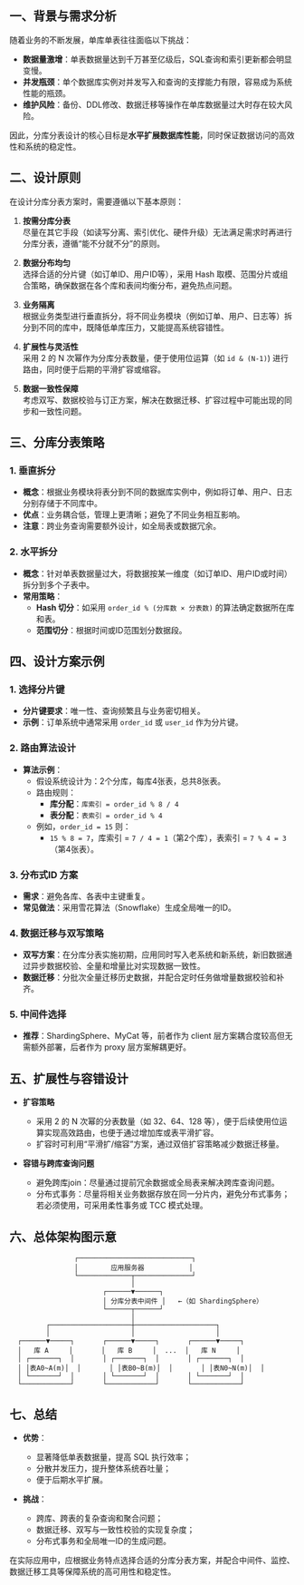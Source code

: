 ## 一、背景与需求分析

随着业务的不断发展，单库单表往往面临以下挑战：

- **数据量激增**：单表数据量达到千万甚至亿级后，SQL查询和索引更新都会明显变慢。
- **并发瓶颈**：单个数据库实例对并发写入和查询的支撑能力有限，容易成为系统性能的瓶颈。
- **维护风险**：备份、DDL修改、数据迁移等操作在单库数据量过大时存在较大风险。

因此，分库分表设计的核心目标是**水平扩展数据库性能**，同时保证数据访问的高效性和系统的稳定性。

## 二、设计原则

在设计分库分表方案时，需要遵循以下基本原则：

1. **按需分库分表**  
   尽量在其它手段（如读写分离、索引优化、硬件升级）无法满足需求时再进行分库分表，遵循“能不分就不分”的原则。

2. **数据分布均匀**  
   选择合适的分片键（如订单ID、用户ID等），采用 Hash 取模、范围分片或组合策略，确保数据在各个库和表间均衡分布，避免热点问题。

3. **业务隔离**  
   根据业务类型进行垂直拆分，将不同业务模块（例如订单、用户、日志等）拆分到不同的库中，既降低单库压力，又能提高系统容错性。

4. **扩展性与灵活性**  
   采用 2 的 N 次幂作为分库分表数量，便于使用位运算（如 `id & (N-1)`) 进行路由，同时便于后期的平滑扩容或缩容。

5. **数据一致性保障**  
   考虑双写、数据校验与订正方案，解决在数据迁移、扩容过程中可能出现的同步和一致性问题。

## 三、分库分表策略

### 1. 垂直拆分
- **概念**：根据业务模块将表分到不同的数据库实例中，例如将订单、用户、日志分别存储于不同库中。
- **优点**：业务耦合低，管理上更清晰；避免了不同业务相互影响。
- **注意**：跨业务查询需要额外设计，如全局表或数据冗余。

### 2. 水平拆分
- **概念**：针对单表数据量过大，将数据按某一维度（如订单ID、用户ID或时间）拆分到多个子表中。
- **常用策略**：
    - **Hash 切分**：如采用 `order_id % (分库数 × 分表数)` 的算法确定数据所在库和表。
    - **范围切分**：根据时间或ID范围划分数据段。

## 四、设计方案示例

### 1. 选择分片键
- **分片键要求**：唯一性、查询频繁且与业务密切相关。
- **示例**：订单系统中通常采用 `order_id` 或 `user_id` 作为分片键。

### 2. 路由算法设计
- **算法示例**：
    - 假设系统设计为：2个分库，每库4张表，总共8张表。
    - 路由规则：
        - **库分配**：`库索引 = order_id % 8 / 4`
        - **表分配**：`表索引 = order_id % 4`
    - 例如，`order_id = 15` 则：
        - `15 % 8 = 7`，库索引 = `7 / 4 = 1`（第2个库），表索引 = `7 % 4 = 3`（第4张表）。

### 3. 分布式ID 方案
- **需求**：避免各库、各表中主键重复。
- **常见做法**：采用雪花算法（Snowflake）生成全局唯一的ID。

### 4. 数据迁移与双写策略
- **双写方案**：在分库分表实施初期，应用同时写入老系统和新系统，新旧数据通过异步数据校验、全量和增量比对实现数据一致性。
- **数据迁移**：分批次全量迁移历史数据，并配合定时任务做增量数据校验和补齐。

### 5. 中间件选择
- **推荐**：ShardingSphere、MyCat 等，前者作为 client 层方案耦合度较高但无需额外部署，后者作为 proxy 层方案解耦更好。

## 五、扩展性与容错设计

- **扩容策略**
    - 采用 2 的 N 次幂的分表数量（如 32、64、128 等），便于后续使用位运算实现高效路由，也便于通过增加库或表平滑扩容。
    - 扩容时可利用“平滑扩/缩容”方案，通过双倍扩容策略减少数据迁移量。

- **容错与跨库查询问题**
    - 避免跨库join：尽量通过提前冗余数据或全局表来解决跨库查询问题。
    - 分布式事务：尽量将相关业务数据存放在同一分片内，避免分布式事务；若必须使用，可采用柔性事务或 TCC 模式处理。

## 六、总体架构图示意

```
                ┌────────────────────────────┐
                │        应用服务器           │
                └─────────────┬──────────────┘
                              │
                       ┌──────▼──────┐
                       │ 分库分表中间件 │   ←（如 ShardingSphere）
                       └──────┬──────┘
                              │
         ┌────────────────────┼────────────────────┐
         │                    │                    │
  ┌──────▼─────┐       ┌──────▼─────┐       ┌──────▼─────┐
  │   库 A     │       │   库 B     │  ...  │   库 N     │
  │ ┌───────┐  │       │ ┌───────┐  │       │ ┌───────┐  │
  │ │表A0~A(m)│  │       │ │表B0~B(m)│  │       │ │表N0~N(m)│  │
  │ └───────┘  │       │ └───────┘  │       │ └───────┘  │
  └────────────┘       └────────────┘       └────────────┘
```

## 七、总结

- **优势**：
    - 显著降低单表数据量，提高 SQL 执行效率；
    - 分散并发压力，提升整体系统吞吐量；
    - 便于后期水平扩展。

- **挑战**：
    - 跨库、跨表的复杂查询和聚合问题；
    - 数据迁移、双写与一致性校验的实现复杂度；
    - 分布式事务和全局唯一ID的生成问题。

在实际应用中，应根据业务特点选择合适的分库分表方案，并配合中间件、监控、数据迁移工具等保障系统的高可用性和稳定性。

